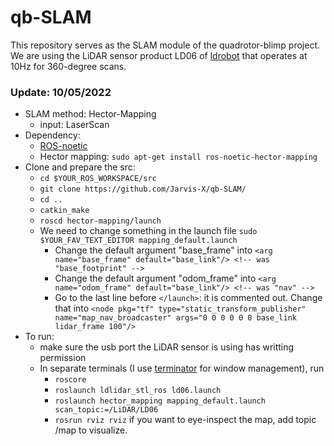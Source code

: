 # qb-SLAM
This repository serves as the SLAM module of the quadrotor-blimp project. We are using the LiDAR sensor product LD06 of [ldrobot](https://www.ldrobot.com/en) that operates at 10Hz for 360-degree scans. 
### Update: 10/05/2022
- SLAM method: Hector-Mapping
  - input: LaserScan
- Dependency: 
  - [ROS-noetic](http://wiki.ros.org/noetic/Installation)
  - Hector mapping: `sudo apt-get install ros-noetic-hector-mapping`
- Clone and prepare the src:
  - `cd $YOUR_ROS_WORKSPACE/src`
  - `git clone https://github.com/Jarvis-X/qb-SLAM/`
  - `cd ..`
  - `catkin_make`
  - `roscd hector-mapping/launch`
  - We need to change something in the launch file `sudo $YOUR_FAV_TEXT_EDITOR mapping_default.launch`
    - Change the default argument "base_frame" into `<arg name="base_frame" default="base_link"/> <!-- was "base_footprint" -->`
    - Change the default argument "odom_frame" into `<arg name="odom_frame" default="base_link"/> <!-- was "nav" -->`
    - Go to the last line before `</launch>`: it is commented out. Change that into `<node pkg="tf" type="static_transform_publisher" name="map_nav_broadcaster" args="0 0 0 0 0 0 base_link lidar_frame 100"/>`
- To run:
  - make sure the usb port the LiDAR sensor is using has writting permission
  - In separate terminals (I use [terminator](https://github.com/gnome-terminator/terminator) for window management), run
    - `roscore`
    - `roslaunch ldlidar_stl_ros ld06.launch`
    - `roslaunch hector_mapping mapping_default.launch scan_topic:=/LiDAR/LD06`
    - `rosrun rviz rviz` if you want to eye-inspect the map, add topic /map to visualize.
